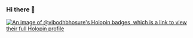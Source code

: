 ### Hi there 👋

[![An image of @vibodhbhosure's Holopin badges, which is a link to view their full Holopin profile](https://holopin.me/vibodhbhosure)](https://holopin.io/@vibodhbhosure)


<!--
**vibodhbhosure/vibodhbhosure** is a ✨ _special_ ✨ repository because its `README.md` (this file) appears on your GitHub profile.

Here are some ideas to get you started:

- 🔭 I’m currently working on ...
- 🌱 I’m currently learning ...
- 👯 I’m looking to collaborate on ...
- 🤔 I’m looking for help with ...
- 💬 Ask me about ...
- 📫 How to reach me: ...
- 😄 Pronouns: ...
- ⚡ Fun fact: ...
-->
